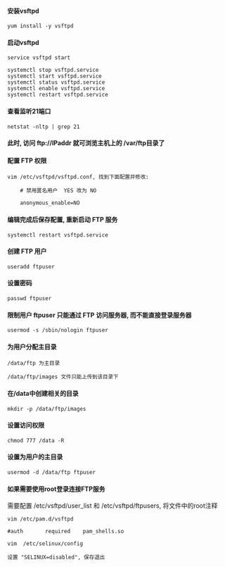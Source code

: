 #### 安装vsftpd

	yum install -y vsftpd 

#### 启动vsftpd

	service vsftpd start
	
	systemctl stop vsftpd.service
	systemctl start vsftpd.service
	systemctl status vsftpd.service
	systemctl enable vsftpd.service
	systemctl restart vsftpd.service

#### 查看监听21端口

	netstat -nltp | grep 21

#### 此时, 访问 ftp://IPaddr 就可浏览主机上的 /var/ftp目录了

 

#### 配置 FTP 权限

	vim /etc/vsftpd/vsftpd.conf, 找到下面配置并修改:
	
		# 禁用匿名用户  YES 改为 NO
	
		anonymous_enable=NO


#### 编辑完成后保存配置, 重新启动 FTP 服务

	systemctl restart vsftpd.service

 






#### 创建 FTP 用户 

	useradd ftpuser

#### 设置密码

	passwd ftpuser

#### 限制用户 ftpuser 只能通过 FTP 访问服务器, 而不能直接登录服务器

	usermod -s /sbin/nologin ftpuser

 






#### 为用户分配主目录

	/data/ftp 为主目录
	
	/data/ftp/images 文件只能上传到该目录下

#### 在/data中创建相关的目录

	mkdir -p /data/ftp/images

#### 设置访问权限

	chmod 777 /data -R

#### 设置为用户的主目录

	usermod -d /data/ftp ftpuser

#### 如果需要使用root登录连接FTP服务
需要配置 /etc/vsftpd/user_list 和 /etc/vsftpd/ftpusers, 将文件中的root注释

```
vim /etc/pam.d/vsftpd

#auth       required	pam_shells.so
```



```
vim  /etc/selinux/config

设置 "SELINUX=disabled", 保存退出
```

